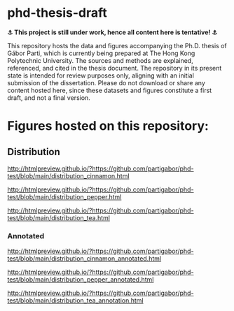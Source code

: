 # phd-thesis-draft

**⚓ This project is still under work, hence all content here is tentative! ⚓**

This repository hosts the data and figures accompanying the Ph.D. thesis of Gábor Parti, which is currently being prepared at The Hong Kong Polytechnic University.
The sources and methods are explained, referenced, and cited in the thesis document. The repository in its present state is intended for review purposes only, aligning with an initial submission of the dissertation. Please do not download or share any content hosted here, since these datasets and figures constitute a first draft, and not a final version.

# Figures hosted on this repository:

## Distribution

http://htmlpreview.github.io/?https://github.com/partigabor/phd-test/blob/main/distribution_cinnamon.html

http://htmlpreview.github.io/?https://github.com/partigabor/phd-test/blob/main/distribution_pepper.html

http://htmlpreview.github.io/?https://github.com/partigabor/phd-test/blob/main/distribution_tea.html

### Annotated

http://htmlpreview.github.io/?https://github.com/partigabor/phd-test/blob/main/distribution_cinnamon_annotated.html

http://htmlpreview.github.io/?https://github.com/partigabor/phd-test/blob/main/distribution_pepper_annotated.html

http://htmlpreview.github.io/?https://github.com/partigabor/phd-test/blob/main/distribution_tea_annotation.html
